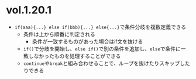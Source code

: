 # vol.1.20.1

- `if(aaa){...} else if(bbb){...} else{...}`で条件分岐を複数定義できる
  - 条件は上から順番に判定される
    - 条件が一致するものがあった場合はif文を抜ける
  - `if()`で分岐を開始し、`else if()`で別の条件を追加し、`else`で条件に一致しなかったものを処理することができる
  - `continue`や`break`と組み合わせることで、ループを抜けたりスキップしたりできる